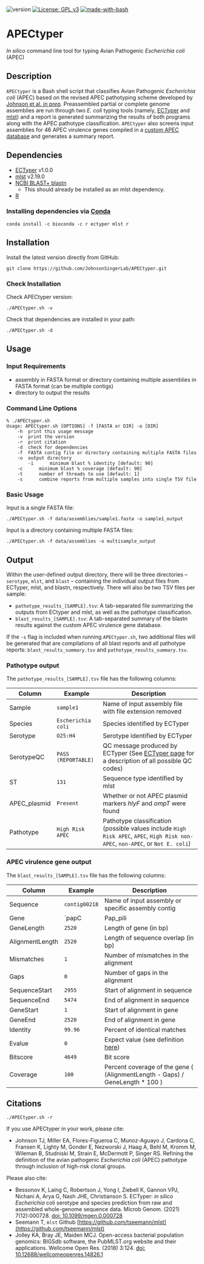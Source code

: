 ![version](https://img.shields.io/badge/version-1.0.0-blue)
[![License: GPL v3](https://img.shields.io/badge/License-GPL%20v3-green.svg)](https://www.gnu.org/licenses/old-licenses/gpl-3.0.en.html)
[![made-with-bash](https://img.shields.io/badge/Made%20with-Bash-1f425f.svg)](https://www.gnu.org/software/bash/)

# APECtyper

*In silico* command line tool for typing Avian Pathogenic *Escherichia coli* (APEC)
 
## Description

`APECtyper` is a Bash shell script that classifies Avian Pathogenic *Escherichia coli* (APEC) based on the revised APEC pathotyping scheme developed by [Johnson et al. *in prep*](). Preassembled partial or complete genome assemblies are run through two *E. coli* typing tools (namely, [ECTyper](https://github.com/phac-nml/ecoli_serotyping) and [mlst](https://github.com/tseemann/mlst)) and a report is generated summarizing the results of both programs along with the APEC pathotype classification. `APECtyper` also screens input assemblies for 46 APEC virulence genes compiled in a [custom APEC database](https://github.com/JohnsonSingerLab/APEC_VF_database) and generates a summary report.
 

## Dependencies

* [ECTyper](https://github.com/phac-nml/ecoli_serotyping) v1.0.0
* [mlst](https://github.com/tseemann/mlst) v2.19.0
* [NCBI BLAST+ blastn](https://www.ncbi.nlm.nih.gov/books/NBK569861/?report=reader&%2F%3Freport=reader)
    * This should already be installed as an mlst dependency. 
* [R](https://cran.r-project.org)

### Installing dependencies via [Conda](https://bioconda.github.io/user/install.html)

```
conda install -c bioconda -c r ectyper mlst r
```

## Installation

Install the latest version directly from GitHub:

```
git clone https://github.com/JohnsonSingerLab/APECtyper.git
```

### Check Installation

Check APECtyper version:

```
./APECtyper.sh -v
```

Check that dependencies are installed in your path:

```
./APECtyper.sh -d
```

## Usage

### Input Requirements

* assembly in FASTA format or directory containing multiple assemblies in FASTA format (can be multiple contigs)
* directory to output the results

### Command Line Options

```
% ./APECtyper.sh
Usage: APECtyper.sh [OPTIONS] -f [FASTA or DIR] -o [DIR]
	-h	print this usage message
	-v	print the version
	-r	print citation
	-d	check for dependencies
	-f	FASTA contig file or directory containing multiple FASTA files
	-o	output directory
        -i      minimum blast % identity [default: 90]
	-c      minimum blast % coverage [default: 90]
	-t      number of threads to use [default: 1]
	-s      combine reports from multiple samples into single TSV file
```

### Basic Usage

Input is a single FASTA file:
```
./APECtyper.sh -f data/assemblies/sample1.fasta -o sample1_output
```

Input is a directory containing multiple FASTA files:
```
./APECtyper.sh -f data/assemblies -o multisample_output
```

## Output

Within the user-defined output directory, there will be three directories – `serotype`, `mlst`, and `blast` – containing the individual output files from ECTyper, mlst, and blastn, respectively. There will also be two TSV files per sample: 

* `pathotype_results_[SAMPLE].tsv`: A tab-separated file summarizing the outputs from ECtyper and mlst, as well as the pathotype classification.
* `blast_results_[SAMPLE].tsv`: A tab-separated summary of the blastn results against the custom APEC virulence gene database. 

If the `-s` flag is included when running `APECtyper.sh`, two additional files will be generated that are compilations of all blast reports and all pathotype reports: `blast_results_summary.tsv` and `pathotype_results_summary.tsv`.  

### Pathotype output

The `pathotype_results_[SAMPLE].tsv` file has the following columns:  

Column | Example | Description
-------|---------|------------
Sample | `sample1` | Name of input assembly file with file extension removed
Species | `Escherichia coli` | Species identified by ECTyper
Serotype | `O25:H4` | Serotype identified by ECTyper
SerotypeQC | `PASS (REPORTABLE)` | QC message produced by ECTyper (See [ECTyper page](https://github.com/phac-nml/ecoli_serotyping#quality-control-qc-module) for a description of all possible QC codes) 
ST | `131` | Sequence type identified by mlst
APEC_plasmid | `Present` | Whether or not APEC plasmid markers *hlyF* and *ompT* were found
Pathotype | `High Risk APEC` | Pathotype classification (possible values include `High Risk APEC`, `APEC`, `High Risk non-APEC`, `non-APEC`, or `Not E. coli`)

### APEC virulence gene output

The `blast_results_[SAMPLE].tsv` file has the following columns:

Column | Example | Description
-------|---------|------------
Sequence | `contig00218` | Name of input assembly or specific assembly contig 
Gene | `papC|Pap_pili|CP000468.1` | APEC virulence gene name
GeneLength | `2520` | Length of gene (in bp)
AlignmentLength | `2520` | Length of sequence overlap (in bp)
Mismatches | `1` | Number of mismatches in the alignment
Gaps | `0` | Number of gaps in the alignment
SequenceStart | `2955` | Start of alignment in sequence
SequenceEnd | `5474` | End of alignment in sequence
GeneStart | `1` | Start of alignment in gene
GeneEnd | `2520` | End of alignment in gene
Identity | `99.96` | Percent of identical matches
Evalue | `0` | Expect value (see definition [here](https://blast.ncbi.nlm.nih.gov/Blast.cgi?CMD=Web&PAGE_TYPE=BlastDocs&DOC_TYPE=FAQ#expect))
Bitscore | `4649` | Bit score
Coverage | `100` | Percent coverage of the gene ( (AlignmentLength - Gaps) / GeneLength * 100 )

## Citations

```
./APECtyper.sh -r
```

If you use APECtyper in your work, please cite:  

* Johnson TJ, Miller EA, Flores-Figueroa C, Munoz-Aguayo J, Cardona C, Fransen K, Lighty M, Gonder E, Nezworski J, Haag A, Behl M, Kromm M, Wileman B, Studniski M, Strain E, McDermott P, Singer RS. Refining the definition of the avian pathogenic *Escherichia coli* (APEC) pathotype through inclusion of high-risk clonal groups.  

Please also cite:

* Bessonov K, Laing C, Robertson J, Yong I, Ziebell K, Gannon VPJ, Nichani A, Arya G, Nash JHE, Christianson S. ECTyper: *in silico Escherichia* coli serotype and species prediction from raw and assembled whole-genome sequence data. Microb Genom. (2021) 7(12):000728. [doi: 10.1099/mgen.0.000728](https://pubmed.ncbi.nlm.nih.gov/34860150/)
* Seemann T, `mlst` Github [https://github.com/tseemann/mlst](https://github.com/tseemann/mlst)
* Jolley KA, Bray JE, Maiden MCJ. Open-access bacterial population genomics: BIGSdb software, the PubMLST.org website and their applications. Wellcome Open Res. (2018) 3:124. [doi: 10.12688/wellcomeopenres.14826.1](https://pubmed.ncbi.nlm.nih.gov/30345391/)
